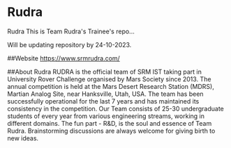 # Rudra
Rudra
This is Team Rudra's Trainee's repo...

Will be updating repository by 24-10-2023.

##Website
https://www.srmrudra.com/
<p>
  ##About Rudra
RUDRA is the official team of SRM IST taking part in University Rover Challenge organised by Mars Society since 2013. The annual competition is held at the Mars Desert Research Station (MDRS), Martian Analog Site, near Hanksville, Utah, USA. The team has been successfully operational for the last 7 years and has maintained its consistency in the competition.
Our Team consists of 25-30 undergraduate students of every year from various engineering streams, working in different domains. The fun part - R&D, is the soul and essence of Team Rudra. Brainstorming discussions are always welcome for giving birth to new ideas.
</p>


